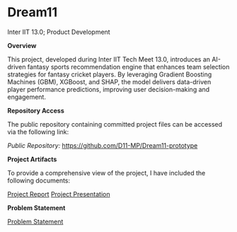 # Dream11
Inter IIT 13.0; Product Development


**Overview**

This project, developed during Inter IIT Tech Meet 13.0, introduces an AI-driven fantasy sports recommendation engine that enhances team selection strategies for fantasy cricket players. By leveraging Gradient Boosting Machines (GBM), XGBoost, and SHAP, the model delivers data-driven player performance predictions, improving user decision-making and engagement.

**Repository Access**

The public repository containing committed project files can be accessed via the following link:

*Public Repository:* https://github.com/D11-MP/Dream11-prototype



**Project Artifacts**

To provide a comprehensive view of the project, I have included the following documents:

[Project Report](https://drive.google.com/file/d/1d7RXT4qqsJHilCMkJgFKai2y82jw5S7o/view?usp=sharing)
[Project Presentation](https://drive.google.com/file/d/1KbaGJbayT46ag6MQwtmq0oZZrKcwCD-N/view?usp=sharing)


**Problem Statement** 

[Problem Statement](https://drive.google.com/file/d/1a6vMTD_UONQ0R7YUixyoKNLshykmhjDV/view?usp=sharing)

